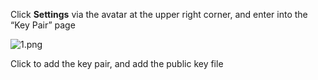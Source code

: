 Click **Settings** via the avatar at the upper right corner, and enter into the “Key Pair” page

![1.png](https://github.com/jdcloudcom/cn/blob/edit/image/codecommit/SSHKey.png)

Click to add the key pair, and add the public key file


